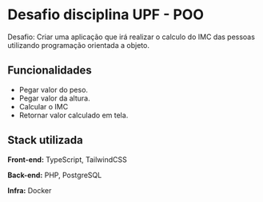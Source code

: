 # Desafio disciplina UPF - POO

Desafio: Criar uma aplicação que irá realizar o calculo do IMC das pessoas utilizando programação orientada a objeto.

## Funcionalidades

- Pegar valor do peso.
- Pegar valor da altura.
- Calcular o IMC
- Retornar valor calculado em tela.

## Stack utilizada

**Front-end:** TypeScript, TailwindCSS

**Back-end:** PHP, PostgreSQL

**Infra:** Docker

